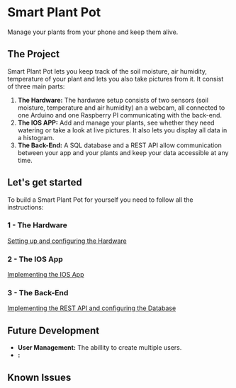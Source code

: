 # Smart Plant Pot
Manage your plants from your phone and keep them alive.

## The Project
Smart Plant Pot lets you keep track of the soil moisture, air humidity, temperature of your plant and lets you also take pictures from it. It consist of three main parts:

1. **The Hardware:** The hardware setup consists of two sensors (soil moisture, temperature and air humidity) an a webcam, all connected to one Arduino and one Raspberry PI communicating with the back-end.
2. **The IOS APP:** Add and manage your plants, see whether they need watering or take a look at live pictures. It also lets you display all data in a histogram.
3. **The Back-End:** A SQL database and a REST API allow communication between your app and your plants and keep your data accessible at any time.

## Let's get started
To build a Smart Plant Pot for yourself you need to follow all the instructions:

### 1 - The Hardware
[Setting up and configuring the Hardware]()

### 2 - The IOS App
[Implementing the IOS App]()

### 3 - The Back-End
[Implementing the REST API and configuring the Database](https://github.com/Snuu101/Smart-Plant-Pot-Back-End)

## Future Development
- **User Management:** The abillity to create multiple users. 
- **:**

## Known Issues
